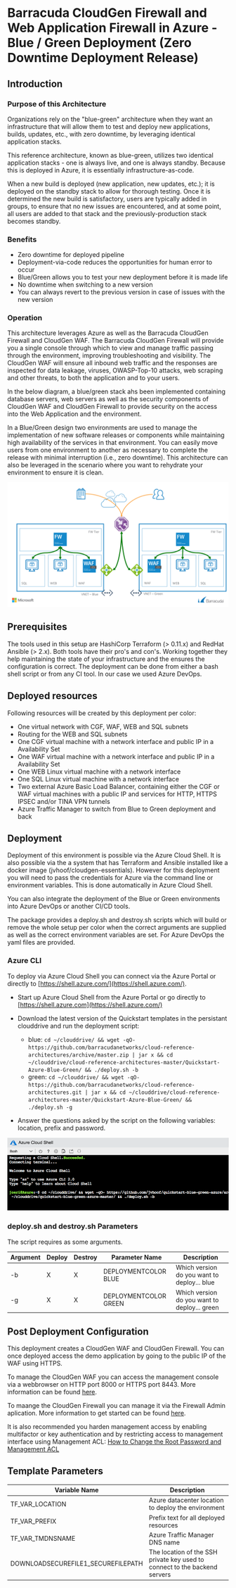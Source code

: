 # Barracuda CloudGen Firewall and Web Application Firewall in Azure - Blue / Green Deployment (Zero Downtime Deployment Release)

## Introduction

### Purpose of this Architecture

Organizations rely on the "blue-green" architecture when they want an infrastructure that will allow them to test and deploy new applications, builds, updates, etc., with zero downtime, by leveraging identical application stacks.  

This reference architecture, known as blue-green, utilizes two identical application stacks - one is always live, and one is always standby.  Because this is deployed in Azure, it is essentially infrastructure-as-code.

When a new build is deployed (new application, new updates, etc.); it is deployed on the standby stack to allow for thorough testing.  Once it is determined the new build is satisfactory, users are typically added in groups, to ensure that no new issues are encountered, and at some point, all users are added to that stack and the previously-production stack becomes standby.

### Benefits

- Zero downtime for deployed pipeline
- Deployment-via-code reduces the opportunities for human error to occur
- Blue/Green allows you to test your new deployment before it is made life
- No downtime when switching to a new version
- You can always revert to the previous version in case of issues with the new version

### Operation

This architecture leverages Azure as well as the Barracuda CloudGen Firewall and CloudGen WAF. The Barracuda CloudGen Firewall will provide you a single console through which to view and manage traffic passing through the environment, improving troubleshooting and visibility.  The CloudGen WAF will ensure all inbound web traffic and the responses are inspected for data leakage, viruses, OWASP-Top-10 attacks, web scraping and other threats, to both the application and to your users.

In the below diagram, a blue/green stack ahs been implemented containing database servers, web servers as well as the security components of CloudGen WAF and CloudGen Firewall to provide security on the access into the Web Application and the environment.

In a Blue/Green design two environments are used to manage the implementation of new software releases or components while maintaining high availability of the services in that environment.  You can easily move users from one environment to another as necessary to complete the release with minimal interruption (i.e., zero downtime).  This architecture can also be leveraged in the scenario where you want to rehydrate your environment to ensure it is clean.

![CGF Azure Network Architecture](images/cudalab-blue-green.png)

## Prerequisites
The tools used in this setup are HashiCorp Terraform (> 0.11.x) and RedHat Ansible (> 2.x). Both tools have their pro's and con's. Working together they help maintaining the state of your infrastructure and the ensures the configuration is correct. The deployment can be done from either a bash shell script or from any CI tool. In our case we used Azure DevOps.

## Deployed resources
Following resources will be created by this deployment per color:
- One virtual network with CGF, WAF, WEB and SQL subnets
- Routing for the WEB and SQL subnets
- One CGF virtual machine with a network interface and public IP in a Availability Set
- One WAF virtual machine with a network interface and public IP in a Availability Set
- One WEB Linux virtual machine with a network interface
- One SQL Linux virtual machine with a network interface
- Two external Azure Basic Load Balancer, containing either the CGF or WAF virtual machines with a public IP and services for HTTP, HTTPS IPSEC and/or TINA VPN tunnels
- Azure Traffic Manager to switch from Blue to Green deployment and back

## Deployment

Deployment of this environment is possible via the Azure Cloud Shell. It is also possible via the a system that has Terraform and Ansible installed like a docker image (jvhoof/cloudgen-essentials). However for this deployment you will need to pass the credentials for Azure via the command line or environment variables. This is done automatically in Azure Cloud Shell. 

You can also integrate the deployment of the Blue or Green environments into Azure DevOps or another CI/CD tools. 

The package provides a deploy.sh and destroy.sh scripts which will build or remove the whole setup per color when the correct arguments are supplied as well as the correct environment variables are set. For Azure DevOps the yaml files are provided.

### Azure CLI

To deploy via Azure Cloud Shell you can connect via the Azure Portal or directly to [https://shell.azure.com/](https://shell.azure.com/). 

- Start up Azure Cloud Shell from the Azure Portal or go directly to [https://shell.azure.com](https://shell.azure.com/)
- Download the latest version of the Quickstart templates in the persistant clouddrive and run the deployment script:

    - blue: `cd ~/clouddrive/ && wget -qO- https://github.com/barracudanetworks/cloud-reference-architectures/archive/master.zip | jar x && cd ~/clouddrive/cloud-reference-architectures-master/Quickstart-Azure-Blue-Green/ && ./deploy.sh -b`
    - green: `cd ~/clouddrive/ && wget -qO- https://github.com/barracudanetworks/cloud-reference-architectures.git | jar x && cd ~/clouddrive/cloud-reference-architectures-master/Quickstart-Azure-Blue-Green/ && ./deploy.sh -g`

- Answer the questions asked by the script on the following variables: location, prefix and password.

![Azure Cloud Shell Bash Edition](images/azurecloudshell1.png)

### deploy.sh and destroy.sh Parameters
The script requires as some arguments. 

| Argument | Deploy | Destroy | Parameter Name | Description
|---|---|---|---|---
-b | X | X | DEPLOYMENTCOLOR BLUE | Which version do you want to deploy... blue
-g | X | X | DEPLOYMENTCOLOR GREEN | Which version do you want to deploy... green

## Post Deployment Configuration

This deployment creates a CloudGen WAF and CloudGen Firewall. You can once deployed access the demo application by going to the public IP of the WAF using HTTPS.

To manage the CloudGen WAF you can access the management console via a webbrowser on HTTP port 8000 or HTTPS port 8443. More information can be found [here](https://campus.barracuda.com/product/webapplicationfirewall/doc/4259901/getting-started/).

To maange the CloudGen Firewall you can manage it via the Firewall Admin aplication. More information to get started can be found [here](https://campus.barracuda.com/product/cloudgenfirewall/doc/73718955/getting-started/).

It is also recommended you harden management access by enabling multifactor or key authentication and by restricting access to management interface using Management ACL: [How to Change the Root Password and Management ACL](https://campus.barracuda.com/product/nextgenfirewallf/article/NGF71/ChangeRootPWandMgmtACL/)

## Template Parameters

| Variable Name | Description
|---|---
TF_VAR_LOCATION | Azure datacenter location to deploy the environment
TF_VAR_PREFIX | Prefix text for all deployed resources
TF_VAR_TMDNSNAME | Azure Traffic Manager DNS name
DOWNLOADSECUREFILE1_SECUREFILEPATH | The location of the SSH private key used to connect to the backend servers




